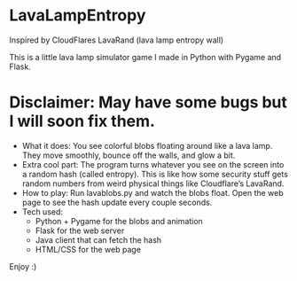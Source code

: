 # LavaLampEntropy
Inspired by CloudFlares LavaRand (lava lamp entropy wall)

This is a little lava lamp simulator game I made in Python with Pygame and Flask. 

# Disclaimer: May have some bugs but I will soon fix them.

* What it does: You see colorful blobs floating around like a lava lamp. They move smoothly, bounce off the walls, and glow a bit. 
* Extra cool part: The program turns whatever you see on the screen into a random hash (called entropy). This is like how some security stuff gets random numbers from weird physical things like Cloudflare’s LavaRand.
* How to play: Run lavablobs.py and watch the blobs float. Open the web page to see the hash update every couple seconds.
* Tech used:
    * Python + Pygame for the blobs and animation
    * Flask for the web server
    * Java client that can fetch the hash
    * HTML/CSS for the web page
 
Enjoy :)

